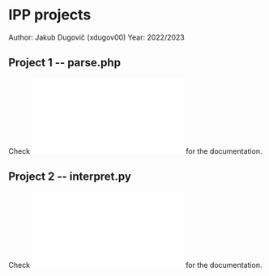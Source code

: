 # IPP projects
Author: Jakub Dugovič (xdugov00)
Year: 2022/2023

## Project 1 -- parse.php
Check ![readme1.md](./blob/master/readme1.md) for the documentation.

## Project 2 -- interpret.py
Check ![readme2.md](./blob/master/readme2.md) for the documentation.